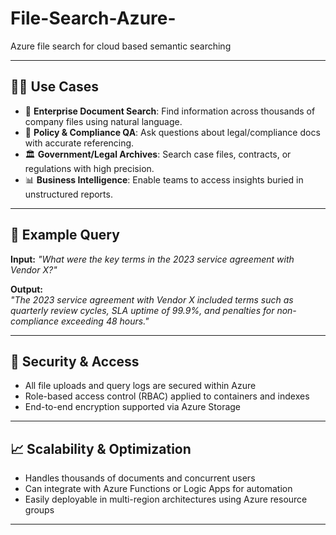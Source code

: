 # File-Search-Azure-
Azure file search for cloud based semantic searching 


---

## 🧑‍💼 Use Cases

- 📁 **Enterprise Document Search**: Find information across thousands of company files using natural language.
- 📑 **Policy & Compliance QA**: Ask questions about legal/compliance docs with accurate referencing.
- 🏛 **Government/Legal Archives**: Search case files, contracts, or regulations with high precision.
- 📊 **Business Intelligence**: Enable teams to access insights buried in unstructured reports.

---


## 🧪 Example Query

**Input:** _"What were the key terms in the 2023 service agreement with Vendor X?"_

**Output:**  
*"The 2023 service agreement with Vendor X included terms such as quarterly review cycles, SLA uptime of 99.9%, and penalties for non-compliance exceeding 48 hours."*

---


## 🔐 Security & Access

- All file uploads and query logs are secured within Azure
- Role-based access control (RBAC) applied to containers and indexes
- End-to-end encryption supported via Azure Storage

---

## 📈 Scalability & Optimization

- Handles thousands of documents and concurrent users
- Can integrate with Azure Functions or Logic Apps for automation
- Easily deployable in multi-region architectures using Azure resource groups

---


